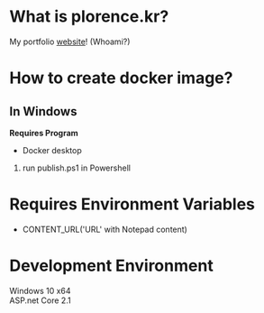 # What is plorence.kr?
My portfolio [website](http://plorence.kr)! (Whoami?)

# How to create docker image?

## In Windows
__Requires Program__  
- Docker desktop  
1. run publish.ps1 in Powershell

# Requires Environment Variables
- CONTENT_URL('URL' with Notepad content)

# Development Environment
Windows 10 x64  
ASP.net Core 2.1  